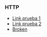 
### HTTP

  * [Link prueba 1](https://developer.mozilla.org/es/docs/Web/HTTP/Overview)
  * [Link prueba 2](https://developer.mozilla.org/es/docs/Web/HTTP/Messages)
  * [Broken](http://community.laboratoria.la/c/js)
